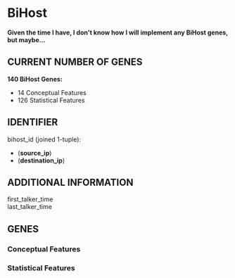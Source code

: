 # BiHost
**Given the time I have, I don't know how I will implement any BiHost genes, but maybe...**  

## CURRENT NUMBER OF GENES
**140 BiHost Genes:**  
- 14 Conceptual Features
- 126 Statistical Features

## IDENTIFIER
bihost_id (joined 1-tuple):  
- (**source_ip**)  
- (**destination_ip**)  

## ADDITIONAL INFORMATION
first_talker_time  
last_talker_time  

## GENES
### Conceptual Features

### Statistical Features
